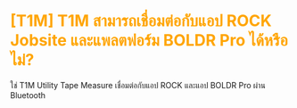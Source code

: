 # <span style="color: orange">[T1M] T1M สามารถเชื่อมต่อกับแอป ROCK Jobsite และแพลตฟอร์ม BOLDR Pro ได้หรือไม่?</span>

ใช่ T1M Utility Tape Measure เชื่อมต่อกับแอป ROCK และแอป BOLDR Pro ผ่าน Bluetooth
